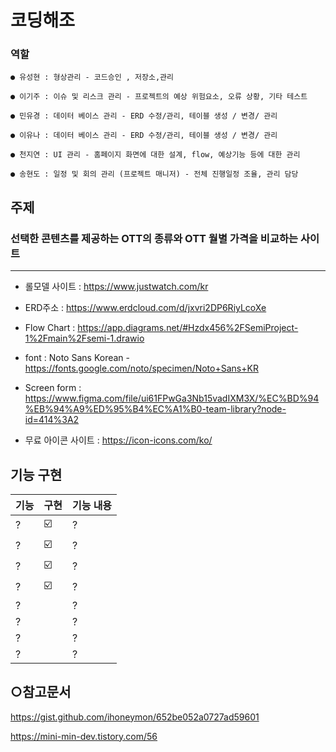 # 코딩해조

### 역할

```
● 유성현 : 형상관리 - 코드승인 , 저장소,관리 

● 이기주 : 이슈 및 리스크 관리 - 프로젝트의 예상 위험요소, 오류 상황, 기타 테스트 

● 민유경 : 데이터 베이스 관리 - ERD 수정/관리, 테이블 생성 / 변경/ 관리

● 이유나 : 데이터 베이스 관리 - ERD 수정/관리, 테이블 생성 / 변경/ 관리  	

● 천지연 : UI 관리 - 홈페이지 화면에 대한 설계, flow, 예상기능 등에 대한 관리 	

● 송현도 : 일정 및 회의 관리 (프로젝트 매니저) - 전체 진행일정 조율, 관리 담당  
```


## 주제

### 선택한 콘텐츠를 제공하는 OTT의 종류와 OTT 월별 가격을 비교하는 사이트
***

+ 롤모델 사이트 : <https://www.justwatch.com/kr>

+ ERD주소 : <https://www.erdcloud.com/d/jxvri2DP6RiyLcoXe>

+ Flow Chart : https://app.diagrams.net/#Hzdx456%2FSemiProject-1%2Fmain%2Fsemi-1.drawio



+ font : Noto Sans Korean - https://fonts.google.com/noto/specimen/Noto+Sans+KR

+ Screen form : https://www.figma.com/file/ui61FPwGa3Nb15vadIXM3X/%EC%BD%94%EB%94%A9%ED%95%B4%EC%A1%B0-team-library?node-id=414%3A2

+ 무료 아이콘 사이트 : https://icon-icons.com/ko/

##  기능 구현

| 기능 | 구현 | 기능 내용 |
| ------ | ------ | ----------- |
| ? | ☑️ | ? |
| ? | ☑️ |? |
| ? | ☑️ |? |
| ? | ☑️ | ? |
| ? |  | ? |
| ? |  | ? |
| ? |  | ? |
| ? |  | ?  |



## ○참고문서
<https://gist.github.com/ihoneymon/652be052a0727ad59601>

<https://mini-min-dev.tistory.com/56>
